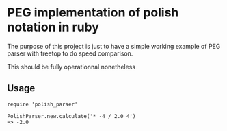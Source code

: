 # PEG implementation of polish notation in ruby

The purpose of this project is just to have a simple working example of PEG
parser with treetop to do speed comparison.

This should be fully operationnal nonetheless

## Usage

    require 'polish_parser'

    PolishParser.new.calculate('* -4 / 2.0 4')
    => -2.0

